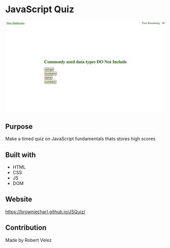 # JavaScript Quiz
![](./assets/quizscreenshot.png)

## Purpose
Make a timed quiz on JavaScript fundamentals thats stores high scores

## Built with
* HTML
* CSS
* JS
* DOM

## Website
https://browniecharl.github.io/JSQuiz/

## Contribution
Made by Robert Velez